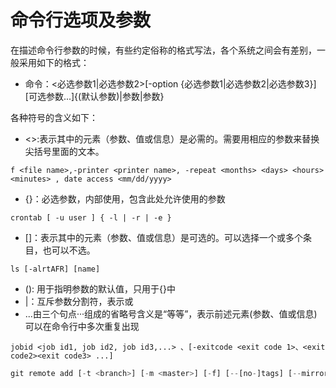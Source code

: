 # 命令行选项及参数

在描述命令行参数的时候，有些约定俗称的格式写法，各个系统之间会有差别，一般采用如下的格式：

- 命令：<必选参数1|必选参数2>[-option {必选参数1|必选参数2|必选参数3}][可选参数...]{(默认参数)|参数|参数}

各种符号的含义如下：
- <>:表示其中的元素（参数、值或信息）是必需的。需要用相应的参数来替换尖括号里面的文本。

```
f <file name>,-printer <printer name>, -repeat <months> <days> <hours> <minutes> , date access <mm/dd/yyyy>
```

- {}：必选参数，内部使用，包含此处允许使用的参数
```
crontab [ -u user ] { -l | -r | -e }
```
- []：表示其中的元素（参数、值或信息）是可选的。可以选择一个或多个条目，也可以不选。
```
ls [-alrtAFR] [name]
```
- (): 用于指明参数的默认值，只用于{}中
- |：互斥参数分割符，表示或
- ...由三个句点···组成的省略号含义是“等等”，表示前述元素(参数、值或信息) 可以在命令行中多次重复出现
```
jobid <job id1, job id2, job id3,...> 、[-exitcode <exit code 1>、<exit code2><exit code3> ...]
```

```javascript
git remote add [-t <branch>] [-m <master>] [-f] [--[no-]tags] [--mirror=<fetch|push>] <name> <url>
```
